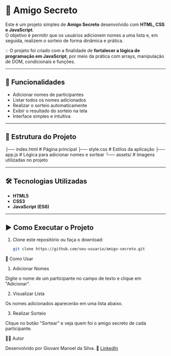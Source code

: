 # 🎁 Amigo Secreto

Este é um projeto simples de **Amigo Secreto** desenvolvido com **HTML, CSS e JavaScript**.  
O objetivo é permitir que os usuários adicionem nomes a uma lista e, em seguida, realizem o sorteio de forma dinâmica e prática.

💡 O projeto foi criado com a finalidade de **fortalecer a lógica de programação em JavaScript**, por meio da prática com arrays, manipulação de DOM, condicionais e funções.

---

## 🚀 Funcionalidades

- Adicionar nomes de participantes
- Listar todos os nomes adicionados
- Realizar o sorteio automaticamente
- Exibir o resultado do sorteio na tela
- Interface simples e intuitiva

---

## 📂 Estrutura do Projeto

├── index.html # Página principal
├── style.css # Estilos da aplicação
├── app.js # Lógica para adicionar nomes e sortear
└── assets/ # Imagens utilizadas no projeto


---

## 🛠️ Tecnologias Utilizadas

- **HTML5**
- **CSS3**
- **JavaScript (ES6)**

---

## ▶️ Como Executar o Projeto

1. Clone este repositório ou faça o download:
   ```bash
   git clone https://github.com/seu-usuario/amigo-secreto.git
📖 Como Usar
1. Adicionar Nomes

Digite o nome de um participante no campo de texto e clique em "Adicionar".


2. Visualizar Lista

Os nomes adicionados aparecerão em uma lista abaixo.


3. Realizar Sorteio

Clique no botão "Sortear" e veja quem foi o amigo secreto de cada participante.

👨‍💻 Autor

Desenvolvido por Giovani Manoel da Silva.
📌 [LinkedIn](https://www.linkedin.com/in/giovani-manoel)
